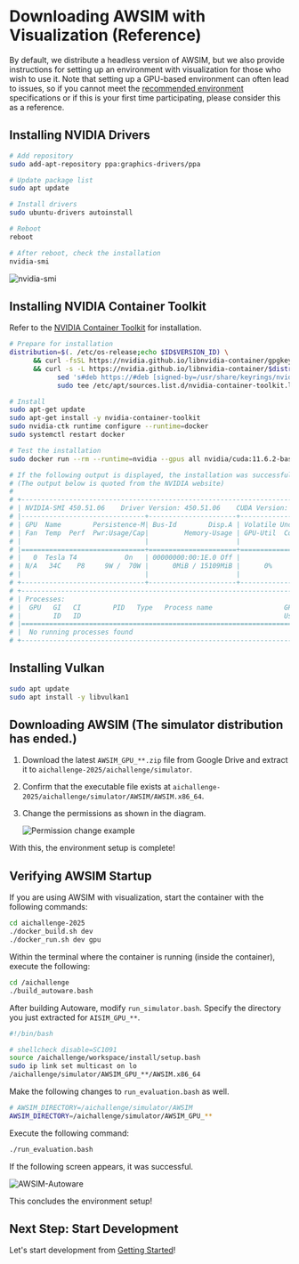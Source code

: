 # Downloading AWSIM with Visualization (Reference)

By default, we distribute a headless version of AWSIM, but we also provide instructions for setting up an environment with visualization for those who wish to use it. Note that setting up a GPU-based environment can often lead to issues, so if you cannot meet the [recommended environment](./requirements.en.md) specifications or if this is your first time participating, please consider this as a reference.

## Installing NVIDIA Drivers

```bash
# Add repository
sudo add-apt-repository ppa:graphics-drivers/ppa

# Update package list
sudo apt update

# Install drivers
sudo ubuntu-drivers autoinstall

# Reboot
reboot

# After reboot, check the installation
nvidia-smi
```

![nvidia-smi](./images/nvidia-smi.png)

## Installing NVIDIA Container Toolkit

Refer to the [NVIDIA Container Toolkit](https://docs.nvidia.com/datacenter/cloud-native/container-toolkit/install-guide.html) for installation.

```bash
# Prepare for installation
distribution=$(. /etc/os-release;echo $ID$VERSION_ID) \
      && curl -fsSL https://nvidia.github.io/libnvidia-container/gpgkey | sudo gpg --dearmor -o /usr/share/keyrings/nvidia-container-toolkit-keyring.gpg \
      && curl -s -L https://nvidia.github.io/libnvidia-container/$distribution/libnvidia-container.list | \
            sed 's#deb https://#deb [signed-by=/usr/share/keyrings/nvidia-container-toolkit-keyring.gpg] https://#g' | \
            sudo tee /etc/apt/sources.list.d/nvidia-container-toolkit.list

# Install
sudo apt-get update
sudo apt-get install -y nvidia-container-toolkit
sudo nvidia-ctk runtime configure --runtime=docker
sudo systemctl restart docker

# Test the installation
sudo docker run --rm --runtime=nvidia --gpus all nvidia/cuda:11.6.2-base-ubuntu20.04 nvidia-smi

# If the following output is displayed, the installation was successful:
# (The output below is quoted from the NVIDIA website)
#
# +-----------------------------------------------------------------------------+
# | NVIDIA-SMI 450.51.06    Driver Version: 450.51.06    CUDA Version: 11.0     |
# |-------------------------------+----------------------+----------------------+
# | GPU  Name        Persistence-M| Bus-Id        Disp.A | Volatile Uncorr. ECC |
# | Fan  Temp  Perf  Pwr:Usage/Cap|         Memory-Usage | GPU-Util  Compute M. |
# |                               |                      |               MIG M. |
# |===============================+======================+======================|
# |   0  Tesla T4            On   | 00000000:00:1E.0 Off |                    0 |
# | N/A   34C    P8     9W /  70W |      0MiB / 15109MiB |      0%      Default |
# |                               |                      |                  N/A |
# +-------------------------------+----------------------+----------------------+
# +-----------------------------------------------------------------------------+
# | Processes:                                                                  |
# |  GPU   GI   CI        PID   Type   Process name                  GPU Memory |
# |        ID   ID                                                   Usage      |
# |=============================================================================|
# |  No running processes found                                                 |
# +-----------------------------------------------------------------------------+
```

## Installing Vulkan

```bash
sudo apt update
sudo apt install -y libvulkan1
```

## Downloading AWSIM (The simulator distribution has ended.)

1. Download the latest `AWSIM_GPU_**.zip` file from Google Drive and extract it to `aichallenge-2025/aichallenge/simulator`.

2. Confirm that the executable file exists at `aichallenge-2025/aichallenge/simulator/AWSIM/AWSIM.x86_64`.

3. Change the permissions as shown in the diagram.

   ![Permission change example](./images/awsim-permmision.png)

With this, the environment setup is complete!

## Verifying AWSIM Startup

If you are using AWSIM with visualization, start the container with the following commands:

```bash
cd aichallenge-2025
./docker_build.sh dev
./docker_run.sh dev gpu
```

Within the terminal where the container is running (inside the container), execute the following:

```bash
cd /aichallenge
./build_autoware.bash
```

After building Autoware, modify `run_simulator.bash`. Specify the directory you just extracted for `AISIM_GPU_**`.

```bash
#!/bin/bash

# shellcheck disable=SC1091
source /aichallenge/workspace/install/setup.bash
sudo ip link set multicast on lo
/aichallenge/simulator/AWSIM_GPU_**/AWSIM.x86_64
```

Make the following changes to `run_evaluation.bash` as well.

```bash
# AWSIM_DIRECTORY=/aichallenge/simulator/AWSIM
AWSIM_DIRECTORY=/aichallenge/simulator/AWSIM_GPU_**
```

Execute the following command:

```bash
./run_evaluation.bash
```

If the following screen appears, it was successful.

![AWSIM-Autoware](./images/awsim-and-autoware.png)

This concludes the environment setup!

## Next Step: Start Development

Let's start development from [Getting Started](../getting-started.en.md)!
